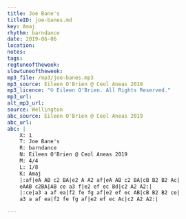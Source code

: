 ```yaml
---
title: Joe Bane's
titleID: joe-banes.md
key: Amaj
rhythm: barndance
date: 2019-06-06
location:  
notes:
tags:
regtuneoftheweek:
slowtuneoftheweek:
mp3_file: /mp3/joe-banes.mp3
mp3_source: Eileen O'Brien @ Ceol Aneas 2019
mp3_licence: "© Eileen O'Brien. All Rights Reserved."
mp3_url:
alt_mp3_url:
source: Wellington
abc_source: Eileen O'Brien @ Ceol Aneas 2019
abc_url:
abc: |
    X: 1
    T: Joe Bane's
    R: barndance
    N: Eileen O'Brien @ Ceol Aneas 2019
    M: 4/4
    L: 1/8
    K: Amaj
    |:af|eA AB c2 BA|e2 A A2 af|eA AB c2 BA|cB B2 B2 Ac|
    eAAB c2BA|AB ce a3 f|e2 ef ec Bd|c2 A2 A2:|
    |:ce|a3 a af ea|f2 fe fg af|e2 ef ec AB|cB B2 B2 ce|
    a3 a af ea|f2 fe fg af|e2 ef ec Ac|c2 A2 A2:|

---
```


